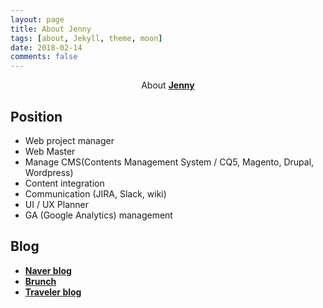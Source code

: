 ```yaml
---
layout: page
title: About Jenny
tags: [about, Jekyll, theme, moon]
date: 2018-02-14
comments: false
---
```


<center>About <a href="https://www.linkedin.com/in/jenny-jang"><b>Jenny</b></a></center>

## Position
* Web project manager
* Web Master
* Manage CMS(Contents Management System / CQ5, Magento, Drupal, Wordpress)
* Content integration
* Communication (JIRA, Slack, wiki)
* UI / UX Planner
* GA (Google Analytics) management

## Blog
* <a href="https://blog.naver.com/syjang3689"><b>Naver blog</b></a>
* <a href="https://brunch.co.kr/@bigpicture"><b>Brunch</b></a>
* <a href="http://bigpicture.dothome.co.kr/"><b>Traveler blog</b></a>


<!-- ## Preview

{% capture images %}
    https://cloud.githubusercontent.com/assets/754514/14509720/61c61058-01d6-11e6-93ab-0918515ecd56.png
    https://cloud.githubusercontent.com/assets/754514/14509716/61ac6c8e-01d6-11e6-879f-8308883de790.png
{% endcapture %}
{% include gallery images=images caption="Screenshots of Moon Theme" cols=2 %}

See a [live version of Moon](http://taylantatli.github.io/Moon) hosted on GitHub.

## Getting Started

To learn how to install and use this theme check out the [Setup Guide](http://taylantatli.me/Moon/moon-theme/) for more information.

[Install Moon](https://github.com/TaylanTatli/Moon){: .btn} -->
